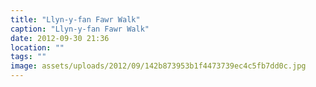 ```yaml
---
title: "Llyn-y-fan Fawr Walk"
caption: "Llyn-y-fan Fawr Walk"
date: 2012-09-30 21:36
location: ""
tags: ""
image: assets/uploads/2012/09/142b873953b1f4473739ec4c5fb7dd0c.jpg
---
```

